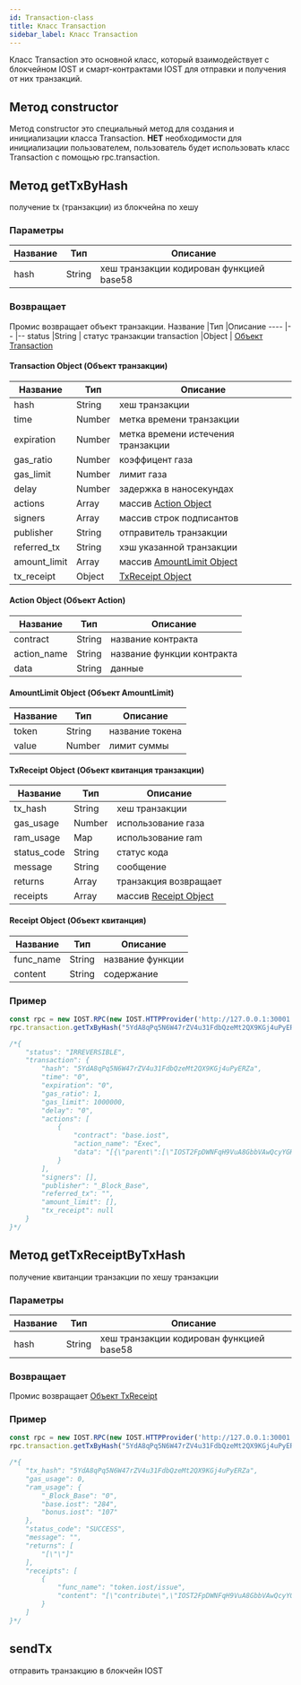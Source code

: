 ```yaml
---
id: Transaction-class
title: Класс Transaction
sidebar_label: Класс Transaction
---
```


Класс Transaction это основной класс, который взаимодействует с блокчейном IOST и смарт-контрактами IOST  для отправки и получения от них транзакций.

## Метод constructor
Метод constructor это специальный метод для создания и инициализации класса Transaction.
<b>НЕТ</b> необходимости для инициализации пользователем, пользователь будет использовать класс Transaction с помощью rpc.transaction.

## Метод getTxByHash
получение tx (транзакции) из блокчейна по хешу

### Параметры
Название             |Тип       |Описание
----                |--         |--
hash 		|String          | хеш транзакции кодирован функцией base58

### Возвращает
Промис возвращает объект транзакции.
Название             |Тип       |Описание
----                |--         |--
status 		|String          | статус транзакции
transaction |Object 		 | [Объект Transaction](7-iost-js/Blockchain-class.md#transaction-object)

#### Transaction Object (Объект транзакции)
Название             |Тип       |Описание
----                |--         |--
hash 			|String          | хеш транзакции
time 			|Number 		 | метка времени транзакции
expiration 		|Number          | метка времени истечения транзакции
gas_ratio 		|Number          | коэффицент газа
gas_limit  		|Number          | лимит газа
delay 			|Number          | задержка в наносекундах
actions 		|Array           | массив [Action Object](#action-object)
signers 		|Array           | массив строк подписантов
publisher 		|String          | отправитель транзакции
referred_tx 	|String          | хэш указанной транзакции
amount_limit	|Array			 | массив [AmountLimit Object](#amountlimit-object)
tx_receipt 		|Object          | [TxReceipt Object](#txreceipt-object)

#### Action Object (Объект Action)
Название             |Тип       |Описание
----                |--         |--
contract 			|String          | название контракта
action_name 			|String 		 | название функции контракта
data 		|String          | данные

#### AmountLimit Object (Объект AmountLimit)
Название             |Тип       |Описание
----                |--         |--
token 			|String          | название токена
value 			|Number 		 | лимит суммы

#### TxReceipt Object (Объект квитанция транзакции)
Название             |Тип       |Описание
----                |--         |--
tx_hash 			|String          | хеш транзакции
gas_usage 			|Number 		 | использование газа
ram_usage 		|Map          | использование ram
status_code 		|String          | статус кода
message  		|String          | сообщение
returns 			|Array          | транзакция возвращает
receipts 		|Array           | массив [Receipt Object](#receipt-object)

#### Receipt Object (Объект квитанция)
Название             |Тип       |Описание
----                |--         |--
func_name 			|String          | название функции
content 			|String 		 | содержание

### Пример
```javascript
const rpc = new IOST.RPC(new IOST.HTTPProvider('http://127.0.0.1:30001'));
rpc.transaction.getTxByHash("5YdA8qPq5N6W47rZV4u31FdbQzeMt2QX9KGj4uPyERZa").then(console.log);

/*{
	"status": "IRREVERSIBLE",
	"transaction": {
		"hash": "5YdA8qPq5N6W47rZV4u31FdbQzeMt2QX9KGj4uPyERZa",
		"time": "0",
		"expiration": "0",
		"gas_ratio": 1,
		"gas_limit": 1000000,
		"delay": "0",
		"actions": [
			{
				"contract": "base.iost",
				"action_name": "Exec",
				"data": "[{\"parent\":[\"IOST2FpDWNFqH9VuA8GbbVAwQcyYGHZxFeiTwSyaeyXnV84yJZAG7A\", \"0\"]}]"
			}
		],
		"signers": [],
		"publisher": "_Block_Base",
		"referred_tx": "",
		"amount_limit": [],
		"tx_receipt": null
	}
}*/
```

## Метод getTxReceiptByTxHash
получение квитанции транзакции по хешу транзакции

### Параметры
Название             |Тип       |Описание
----                |--         |--
hash 		|String          | хеш транзакции кодирован функцией base58  

### Возвращает
Промис возвращает [Объект TxReceipt](#txreceipt-object)

### Пример
```javascript
const rpc = new IOST.RPC(new IOST.HTTPProvider('http://127.0.0.1:30001'));
rpc.transaction.getTxByHash("5YdA8qPq5N6W47rZV4u31FdbQzeMt2QX9KGj4uPyERZa").then(console.log);

/*{
	"tx_hash": "5YdA8qPq5N6W47rZV4u31FdbQzeMt2QX9KGj4uPyERZa",
	"gas_usage": 0,
	"ram_usage": {
		"_Block_Base": "0",
		"base.iost": "284",
		"bonus.iost": "107"
	},
	"status_code": "SUCCESS",
	"message": "",
	"returns": [
		"[\"\"]"
	],
	"receipts": [
		{
			"func_name": "token.iost/issue",
			"content": "[\"contribute\",\"IOST2FpDWNFqH9VuA8GbbVAwQcyYGHZxFeiTwSyaeyXnV84yJZAG7A\",\"900\"]"
		}
	]
}*/
```

## sendTx
отправить транзакцию в блокчейн IOST
